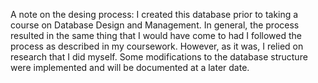 A note on the desing process: I created this database prior to taking a course on Database Design and Management. In general, the process resulted in the same thing that I would have come to had I followed the process as described in my coursework. However, as it was, I relied on research that I did myself. Some modifications to the database structure were implemented and will be documented at a later date.
